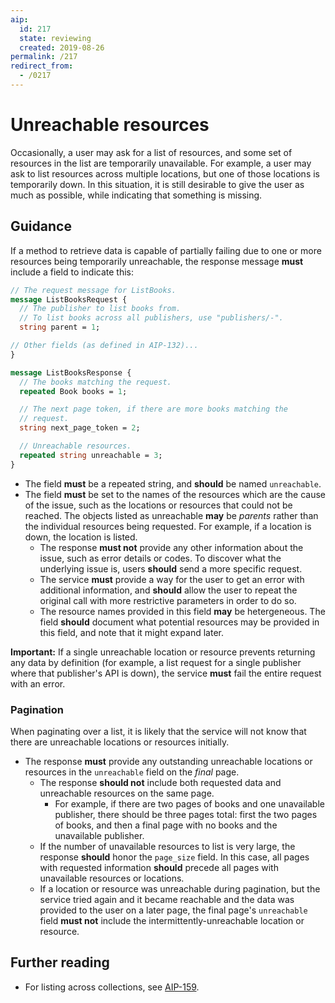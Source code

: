 ```yaml
---
aip:
  id: 217
  state: reviewing
  created: 2019-08-26
permalink: /217
redirect_from:
  - /0217
---
```


# Unreachable resources

Occasionally, a user may ask for a list of resources, and some set of resources
in the list are temporarily unavailable. For example, a user may ask to list
resources across multiple locations, but one of those locations is temporarily
down. In this situation, it is still desirable to give the user as much as
possible, while indicating that something is missing.

## Guidance

If a method to retrieve data is capable of partially failing due to one or more
resources being temporarily unreachable, the response message **must** include
a field to indicate this:

```proto
// The request message for ListBooks.
message ListBooksRequest {
  // The publisher to list books from.
  // To list books across all publishers, use "publishers/-".
  string parent = 1;

// Other fields (as defined in AIP-132)...
}

message ListBooksResponse {
  // The books matching the request.
  repeated Book books = 1;

  // The next page token, if there are more books matching the
  // request.
  string next_page_token = 2;

  // Unreachable resources.
  repeated string unreachable = 3;
}
```

- The field **must** be a repeated string, and **should** be named
  `unreachable`.
- The field **must** be set to the names of the resources which are the cause
  of the issue, such as the locations or resources that could not be reached.
  The objects listed as unreachable **may** be _parents_ rather than the
  individual resources being requested. For example, if a location is down, the
  location is listed.
  - The response **must not** provide any other information about the issue,
    such as error details or codes. To discover what the underlying issue is,
    users **should** send a more specific request.
  - The service **must** provide a way for the user to get an error with
    additional information, and **should** allow the user to repeat the
    original call with more restrictive parameters in order to do so.
  - The resource names provided in this field **may** be hetergeneous. The
    field **should** document what potential resources may be provided in this
    field, and note that it might expand later.

**Important:** If a single unreachable location or resource prevents returning
any data by definition (for example, a list request for a single publisher
where that publisher's API is down), the service **must** fail the entire
request with an error.

### Pagination

When paginating over a list, it is likely that the service will not know that
there are unreachable locations or resources initially.

- The response **must** provide any outstanding unreachable locations or
  resources in the `unreachable` field on the _final_ page.
  - The response **should not** include both requested data and unreachable
    resources on the same page.
    - For example, if there are two pages of books and one unavailable
      publisher, there should be three pages total: first the two pages of
      books, and then a final page with no books and the unavailable publisher.
  - If the number of unavailable resources to list is very large, the response
    **should** honor the `page_size` field. In this case, all pages with
    requested information **should** precede all pages with unavailable
    resources or locations.
  - If a location or resource was unreachable during pagination, but the
    service tried again and it became reachable and the data was provided to
    the user on a later page, the final page's `unreachable` field **must not**
    include the intermittently-unreachable location or resource.

## Further reading

- For listing across collections, see [AIP-159][].

[aip-159]: ./0159.md
